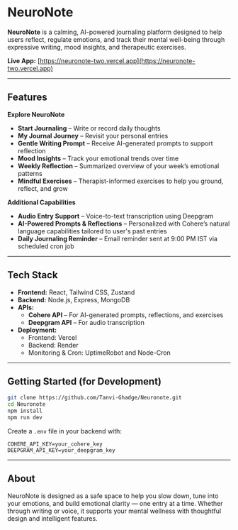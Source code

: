 # NeuroNote

**NeuroNote** is a calming, AI-powered journaling platform designed to help users reflect, regulate emotions, and track their mental well-being through expressive writing, mood insights, and therapeutic exercises.

**Live App:** [https://neuronote-two.vercel.app](https://neuronote-two.vercel.app)

---

## Features

**Explore NeuroNote**  
- **Start Journaling** – Write or record daily thoughts  
- **My Journal Journey** – Revisit your personal entries  
- **Gentle Writing Prompt** – Receive AI-generated prompts to support reflection  
- **Mood Insights** – Track your emotional trends over time  
- **Weekly Reflection** – Summarized overview of your week’s emotional patterns  
- **Mindful Exercises** – Therapist-informed exercises to help you ground, reflect, and grow  

**Additional Capabilities**  
- **Audio Entry Support** – Voice-to-text transcription using Deepgram  
- **AI-Powered Prompts & Reflections** – Personalized with Cohere’s natural language capabilities tailored to user's past entries
- **Daily Journaling Reminder** – Email reminder sent at 9:00 PM IST via scheduled cron job

---

## Tech Stack

- **Frontend:** React, Tailwind CSS, Zustand  
- **Backend:** Node.js, Express, MongoDB  
- **APIs:**  
  - **Cohere API** – For AI-generated prompts, reflections, and exercises  
  - **Deepgram API** – For audio transcription  
- **Deployment:**  
  - Frontend: Vercel  
  - Backend: Render  
  - Monitoring & Cron: UptimeRobot and Node-Cron

---

## Getting Started (for Development)

```bash
git clone https://github.com/Tanvi-Ghadge/Neuronote.git
cd Neuronote
npm install
npm run dev
```

Create a `.env` file in your backend with:

```env
COHERE_API_KEY=your_cohere_key
DEEPGRAM_API_KEY=your_deepgram_key

```

---

## About

NeuroNote is designed as a safe space to help you slow down, tune into your emotions, and build emotional clarity — one entry at a time. Whether through writing or voice, it supports your mental wellness with thoughtful design and intelligent features.
